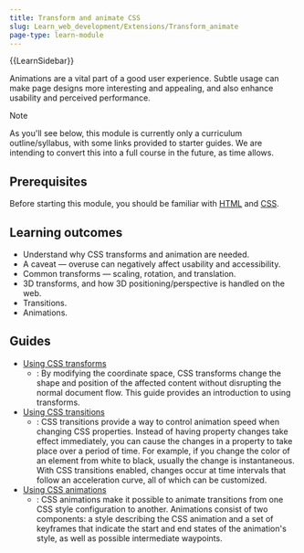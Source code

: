 ```yaml
---
title: Transform and animate CSS
slug: Learn_web_development/Extensions/Transform_animate
page-type: learn-module
---
```


{{LearnSidebar}}

Animations are a vital part of a good user experience. Subtle usage can make page designs more interesting and appealing, and also enhance usability and perceived performance.

> [!NOTE]
> As you'll see below, this module is currently only a curriculum outline/syllabus, with some links provided to starter guides. We are intending to convert this into a full course in the future, as time allows.

## Prerequisites

Before starting this module, you should be familiar with [HTML](/en-US/docs/Learn_web_development/Core/Structuring_content) and [CSS](/en-US/docs/Learn_web_development/Core/Styling_basics).

## Learning outcomes

- Understand why CSS transforms and animation are needed.
- A caveat — overuse can negatively affect usability and accessibility.
- Common transforms — scaling, rotation, and translation.
- 3D transforms, and how 3D positioning/perspective is handled on the web.
- Transitions.
- Animations.

## Guides

- [Using CSS transforms](/en-US/docs/Web/CSS/CSS_transforms/Using_CSS_transforms)
  - : By modifying the coordinate space, CSS transforms change the shape and position of the affected content without disrupting the normal document flow. This guide provides an introduction to using transforms.
- [Using CSS transitions](/en-US/docs/Web/CSS/CSS_transitions/Using_CSS_transitions)
  - : CSS transitions provide a way to control animation speed when changing CSS properties. Instead of having property changes take effect immediately, you can cause the changes in a property to take place over a period of time. For example, if you change the color of an element from white to black, usually the change is instantaneous. With CSS transitions enabled, changes occur at time intervals that follow an acceleration curve, all of which can be customized.
- [Using CSS animations](/en-US/docs/Web/CSS/CSS_animations/Using_CSS_animations)
  - : CSS animations make it possible to animate transitions from one CSS style configuration to another. Animations consist of two components: a style describing the CSS animation and a set of keyframes that indicate the start and end states of the animation's style, as well as possible intermediate waypoints.
